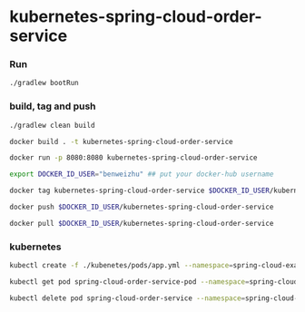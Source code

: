# kubernetes-spring-cloud-order-service

### Run
```bash
./gradlew bootRun
```

### build, tag and push
```bash
./gradlew clean build
```

```bash
docker build . -t kubernetes-spring-cloud-order-service
```

```bash
docker run -p 8080:8080 kubernetes-spring-cloud-order-service
```

```bash
export DOCKER_ID_USER="benweizhu" ## put your docker-hub username
```


```bash
docker tag kubernetes-spring-cloud-order-service $DOCKER_ID_USER/kubernetes-spring-cloud-order-service
```

```bash
docker push $DOCKER_ID_USER/kubernetes-spring-cloud-order-service
```

```bash
docker pull $DOCKER_ID_USER/kubernetes-spring-cloud-order-service
```

### kubernetes

```bash
kubectl create -f ./kubenetes/pods/app.yml --namespace=spring-cloud-example
```

```bash
kubectl get pod spring-cloud-order-service-pod --namespace=spring-cloud-example
```

```bash
kubectl delete pod spring-cloud-order-service --namespace=spring-cloud-example
```